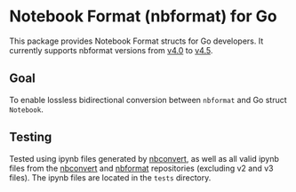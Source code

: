 # Notebook Format (nbformat) for Go 
This package provides Notebook Format structs for Go developers.
It currently supports nbformat versions from [v4.0](https://github.com/jupyter/nbformat/blob/v5.10.4/nbformat/v4/nbformat.v4.0.schema.json) to [v4.5](https://github.com/jupyter/nbformat/blob/v5.10.4/nbformat/v4/nbformat.v4.5.schema.json).

## Goal
To enable lossless bidirectional conversion between `nbformat` and Go struct `Notebook`.

## Testing
Tested using ipynb files generated by [nbconvert](https://github.com/jupyter/nbconvert), as well as all valid ipynb files from the [nbconvert](https://github.com/jupyter/nbconvert) and [nbformat](https://github.com/jupyter/nbformat) repositories (excluding v2 and v3 files). The ipynb files are located in the `tests` directory.
